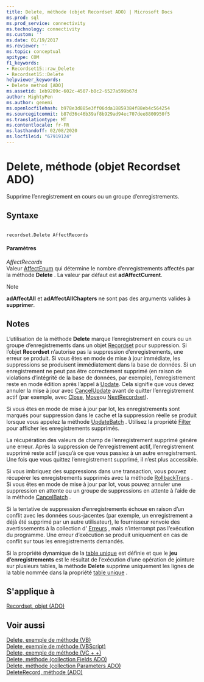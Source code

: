 ```yaml
---
title: Delete, méthode (objet Recordset ADO) | Microsoft Docs
ms.prod: sql
ms.prod_service: connectivity
ms.technology: connectivity
ms.custom: ''
ms.date: 01/19/2017
ms.reviewer: ''
ms.topic: conceptual
apitype: COM
f1_keywords:
- Recordset15::raw_Delete
- Recordset15::Delete
helpviewer_keywords:
- Delete method [ADO]
ms.assetid: 1eb9209c-602c-4507-b0c2-6527a599b67d
author: MightyPen
ms.author: genemi
ms.openlocfilehash: b978e3d885e3ff06dda18859384f88eb4c564254
ms.sourcegitcommit: b87d36c46b39af8b929ad94ec707dee8800950f5
ms.translationtype: MT
ms.contentlocale: fr-FR
ms.lasthandoff: 02/08/2020
ms.locfileid: "67919124"
---
```

# <a name="delete-method-ado-recordset"></a>Delete, méthode (objet Recordset ADO)
Supprime l’enregistrement en cours ou un groupe d’enregistrements.  
  
## <a name="syntax"></a>Syntaxe  
  
```  
  
recordset.Delete AffectRecords  
```  
  
#### <a name="parameters"></a>Paramètres  
 *AffectRecords*  
 Valeur [AffectEnum](../../../ado/reference/ado-api/affectenum.md) qui détermine le nombre d’enregistrements affectés par la méthode **Delete** . La valeur par défaut est **adAffectCurrent**.  
  
> [!NOTE]
>  **adAffectAll** et **adAffectAllChapters** ne sont pas des arguments valides à **supprimer**.  
  
## <a name="remarks"></a>Notes  
 L’utilisation de la méthode **Delete** marque l’enregistrement en cours ou un groupe d’enregistrements dans un objet [Recordset](../../../ado/reference/ado-api/recordset-object-ado.md) pour suppression. Si l’objet **Recordset** n’autorise pas la suppression d’enregistrements, une erreur se produit. Si vous êtes en mode de mise à jour immédiate, les suppressions se produisent immédiatement dans la base de données. Si un enregistrement ne peut pas être correctement supprimé (en raison de violations d’intégrité de la base de données, par exemple), l’enregistrement reste en mode édition après l’appel à [Update](../../../ado/reference/ado-api/update-method.md). Cela signifie que vous devez annuler la mise à jour avec [CancelUpdate](../../../ado/reference/ado-api/cancelupdate-method-ado.md) avant de quitter l’enregistrement actif (par exemple, avec [Close](../../../ado/reference/ado-api/close-method-ado.md), [Move](../../../ado/reference/ado-api/move-method-ado.md)ou [NextRecordset](../../../ado/reference/ado-api/nextrecordset-method-ado.md)).  
  
 Si vous êtes en mode de mise à jour par lot, les enregistrements sont marqués pour suppression dans le cache et la suppression réelle se produit lorsque vous appelez la méthode [UpdateBatch](../../../ado/reference/ado-api/updatebatch-method.md) . Utilisez la propriété [Filter](../../../ado/reference/ado-api/filter-property.md) pour afficher les enregistrements supprimés.  
  
 La récupération des valeurs de champ de l’enregistrement supprimé génère une erreur. Après la suppression de l’enregistrement actif, l’enregistrement supprimé reste actif jusqu’à ce que vous passiez à un autre enregistrement. Une fois que vous quittez l’enregistrement supprimé, il n’est plus accessible.  
  
 Si vous imbriquez des suppressions dans une transaction, vous pouvez récupérer les enregistrements supprimés avec la méthode [RollbackTrans](../../../ado/reference/ado-api/begintrans-committrans-and-rollbacktrans-methods-ado.md) . Si vous êtes en mode de mise à jour par lot, vous pouvez annuler une suppression en attente ou un groupe de suppressions en attente à l’aide de la méthode [CancelBatch](../../../ado/reference/ado-api/cancelbatch-method-ado.md) .  
  
 Si la tentative de suppression d’enregistrements échoue en raison d’un conflit avec les données sous-jacentes (par exemple, un enregistrement a déjà été supprimé par un autre utilisateur), le fournisseur renvoie des avertissements à la collection d' [Erreurs](../../../ado/reference/ado-api/errors-collection-ado.md) , mais n’interrompt pas l’exécution du programme. Une erreur d’exécution se produit uniquement en cas de conflit sur tous les enregistrements demandés.  
  
 Si la propriété dynamique de la [table unique](../../../ado/reference/ado-api/unique-table-unique-schema-unique-catalog-properties-dynamic-ado.md) est définie et que le **jeu d’enregistrements** est le résultat de l’exécution d’une opération de jointure sur plusieurs tables, la méthode **Delete** supprime uniquement les lignes de la table nommée dans la propriété [table unique](../../../ado/reference/ado-api/unique-table-unique-schema-unique-catalog-properties-dynamic-ado.md) .  
  
## <a name="applies-to"></a>S'applique à  
 [Recordset, objet (ADO)](../../../ado/reference/ado-api/recordset-object-ado.md)  
  
## <a name="see-also"></a>Voir aussi  
 [Delete, exemple de méthode (VB)](../../../ado/reference/ado-api/delete-method-example-vb.md)   
 [Delete, exemple de méthode (VBScript)](../../../ado/reference/ado-api/delete-method-example-vbscript.md)   
 [Delete, exemple de méthode (VC + +)](../../../ado/reference/ado-api/delete-method-example-vc.md)   
 [Delete, méthode (collection Fields ADO)](../../../ado/reference/ado-api/delete-method-ado-fields-collection.md)   
 [Delete, méthode (collection Parameters ADO)](../../../ado/reference/ado-api/delete-method-ado-parameters-collection.md)   
 [DeleteRecord, méthode (ADO)](../../../ado/reference/ado-api/deleterecord-method-ado.md)
